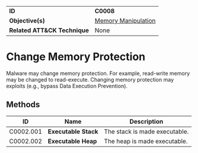 |||
|---------|------------------------|
|**ID**|**C0008**|
|**Objective(s)**|[Memory Manipulation](https://github.com/MBCProject/mbc-beta/tree/master/micro-behaviors/memory-manipulation)|
|**Related ATT&CK Technique**|None|


Change Memory Protection
========================
Malware may change memory protection. For example, read-write memory may be changed to read-execute. Changing memory protection may exploits (e.g., bypass Data Execution Prevention).


Methods
-------
|ID|Name|Description|
|-----------------------------|--------|-----------------------------|
|C0002.001|**Executable Stack**|The stack is made executable.|
|C0002.002|**Executable Heap**|The heap is made executable.|



